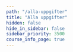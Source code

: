 ```yaml
---
path: "/alla-uppgifter"
title: "Alla uppgifter"
hidden: false
hide_in_sidebar: false
sidebar_priority: 3500
course_info_page: true
---
```


<exercises-in-all-sections></exercises-in-all-sections>
